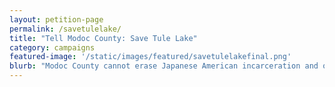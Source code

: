 ```yaml
---
layout: petition-page
permalink: /savetulelake/
title: "Tell Modoc County: Save Tule Lake"
category: campaigns
featured-image: '/static/images/featured/savetulelakefinal.png'
blurb: "Modoc County cannot erase Japanese American incarceration and our country's history"
---
```


<link href='https://actionnetwork.org/css/style-embed-whitelabel.css' rel='stylesheet' type='text/css' /><script src='https://actionnetwork.org/widgets/v2/letter/save-tule-lake-tell-modoc-county-it-cannot-erase-japanese-american-incarceration?format=js&source=widget&style=full'></script><div id='can-letter-area-save-tule-lake-tell-modoc-county-it-cannot-erase-japanese-american-incarceration' style='width: 100%'><!-- this div is the target for our HTML insertion --></div>
